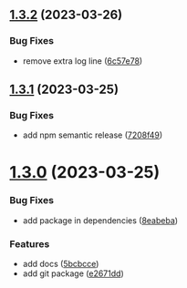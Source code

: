## [1.3.2](https://github.com/ptrptrd/test-semantic-release/compare/1.3.1...1.3.2) (2023-03-26)


### Bug Fixes

* remove extra log line ([6c57e78](https://github.com/ptrptrd/test-semantic-release/commit/6c57e78d5c3e8a39b086b965636bce32a501f3be))

## [1.3.1](https://github.com/ptrptrd/test-semantic-release/compare/1.3.0...1.3.1) (2023-03-25)


### Bug Fixes

* add npm semantic release ([7208f49](https://github.com/ptrptrd/test-semantic-release/commit/7208f499666e05025f04a10547be7e79b8842643))

# [1.3.0](https://github.com/ptrptrd/test-semantic-release/compare/1.2.0...1.3.0) (2023-03-25)


### Bug Fixes

* add package in dependencies ([8eabeba](https://github.com/ptrptrd/test-semantic-release/commit/8eabebab6152d315b898a9bdfdbfc6cb237d513f))


### Features

* add docs ([5bcbcce](https://github.com/ptrptrd/test-semantic-release/commit/5bcbcce326fb52fd379c630efbbb5c305466486a))
* add git package ([e2671dd](https://github.com/ptrptrd/test-semantic-release/commit/e2671ddd0b480d6695679cbb58316b3d3668534b))
